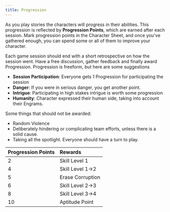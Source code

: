 ```yaml
---
title: Progression
---
```

As you play stories the characters will progress in their abilities. This progression is reflected by **Progression Points**, which are earned after each session. Mark progression points in the Character Sheet, and once you've gathered enough, you can spend some or all of them to improve your character.

Each game session should end with a short retrospective on how the session went. Have a free discussion, gather feedback and finally award Progression. Progression is freeform, but here are some suggestions
- **Session Participation**: Everyone  gets 1 Progression for participating the session
- **Danger**: If you were in serious danger, you get another point.
- **Intrigue**: Participating in high stakes intrigue is worth some progression
- **Humanity**: Character expressed their human side, taking into account their Engrams.

Some things that should not be awarded:
- Random Violence
- Deliberately hindering or complicating team efforts, unless there is a solid cause.
- Taking all the spotlight. Everyone should have a turn to play.


| Progression Points | Rewards         |
|:------------------ |:------------------- |
| 2                  | Skill Level 1       | 
| 4                  | Skill Level 1->2 |
| 5                  | Erase Corruption    |
| 6                  | Skill Level 2->3 |
| 8                  | Skill Level 3->4 |
| 10                 | Aptitude Point      |